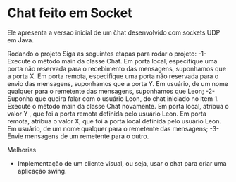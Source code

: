 # Chat feito em Socket

Ele apresenta a versao inicial de um  ̃chat desenvolvido com sockets UDP em Java.

Rodando o projeto
Siga as seguintes etapas para rodar o projeto:
-1- Execute o método main da classe Chat. Em porta local, especifique uma porta não reservada para o recebimento das mensagens, suponhamos que a porta X. Em porta remota, especifique uma porta não reservada para o envio das mensagens, suponhamos que a porta Y. Em usuário, de um nome qualquer para o remetente das mensagens, suponhamos que Leon;
-2- Suponha que queira falar com o usuário Leon, do chat iniciado no item 1. Execute o método  main da classe Chat novamente. Em porta local, atribua o valor Y , que foi a porta remota definida pelo usuário Leon. Em porta remota, atribua o valor X, que foi a porta local definida
pelo usuário Leon. Em usuário, de um nome qualquer para o remetente das mensagens;
-3- Envie mensagens de um remetente para o outro.

Melhorias
- Implementação de um cliente visual, ou seja, usar o chat para criar uma aplicação swing.
